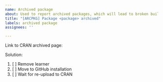 ```yaml
---
name: Archived package
about: Used to report archived packages, which will lead to broken builds.
title: "[ARCPKG] Package <package> archived"
labels: archived package
assignees: ''

---
```


Link to CRAN archived page:


Solution:

1. [ ] Remove learner
2. [ ] Move to GitHub installation
3. [ ] Wait for re-upload to CRAN

